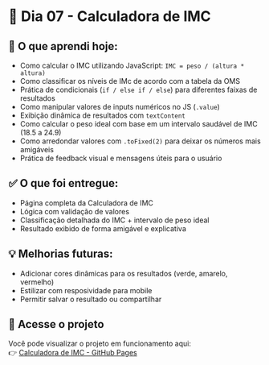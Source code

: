 # 📒 Dia 07 - Calculadora de IMC

## 🧠 O que aprendi hoje:

- Como calcular o IMC utilizando JavaScript: `IMC = peso / (altura * altura)`
- Como classificar os níveis de IMc de acordo com a tabela da OMS
- Prática de condicionais (`if / else if / else`) para diferentes faixas de resultados
- Como manipular valores de inputs numéricos no JS (`.value`)
- Exibição dinâmica de resultados com `textContent`
- Como calcular o peso ideal com base em um intervalo saudável de IMC (18.5 a 24.9)
- Como arredondar valores com `.toFixed(2)` para deixar os números mais amigáveis
- Prática de feedback visual e mensagens úteis para o usuário

## ✅ O que foi entregue:
- Página completa da Calculadora de IMC 
- Lógica com validação de valores
- Classificação detalhada do IMC + intervalo de peso ideal
- Resultado exibido de forma amigável e explicativa

## 💡 Melhorias futuras: 
- Adicionar cores dinâmicas para os resultados (verde, amarelo, vermelho)
- Estilizar com resposividade para mobile
- Permitir salvar o resultado ou compartilhar

## 🔗 Acesse o projeto

Você pode visualizar o projeto em funcionamento aqui:  
👉 [Calculadora de IMC - GitHub Pages](https://thiagogosilva.github.io/calculadora-imc/)